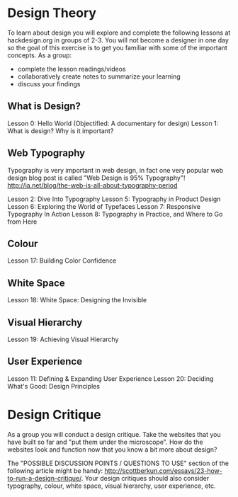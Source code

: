 # Design Theory

To learn about design you will explore and complete the following lessons at hackdesign.org in groups of 2-3. You will not become a designer in one day so the goal of this exercise is to get you familiar with some of the important concepts. As a group:

* complete the lesson readings/videos
* collaboratively create notes to summarize your learning
* discuss your findings

## What is Design?
Lesson 0: Hello World (Objectified: A documentary for design)
Lesson 1: What is design? Why is it important?

## Web Typography
Typography is very important in web design, in fact one very popular web design blog post is called "Web Design is 95% Typography"!
http://ia.net/blog/the-web-is-all-about-typography-period

Lesson 2: Dive Into Typography
Lesson 5: Typography in Product Design
Lesson 6: Exploring the World of Typefaces
Lesson 7: Responsive Typography In Action
Lesson 8: Typography in Practice, and Where to Go from Here

## Colour
Lesson 17: Building Color Confidence

## White Space
Lesson 18: White Space: Designing the Invisible

## Visual Hierarchy
Lesson 19: Achieving Visual Hierarchy

## User Experience
Lesson 11: Defining & Expanding User Experience
Lesson 20: Deciding What's Good: Design Principles


# Design Critique

As a group you will conduct a design critique. Take the websites that you have built so far and "put them under the microscope". How do the websites look and function now that you know a bit more about design?

The "POSSIBLE DISCUSSION POINTS / QUESTIONS TO USE" section of the following article might be handy: http://scottberkun.com/essays/23-how-to-run-a-design-critique/. Your design critiques should also consider typography, colour, white space, visual hierarchy, user experience, etc.